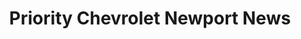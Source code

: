 ---
title: "Priority Chevrolet Newport News"
url: /newport-news/priority-chevrolet-newport-news/
shop: Autohaus
---